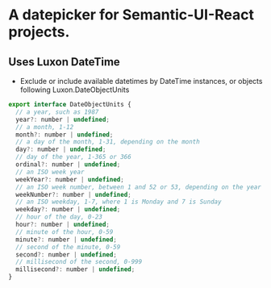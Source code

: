 <!-- @format -->

# A datepicker for Semantic-UI-React projects.

## Uses Luxon DateTime

- Exclude or include available datetimes by DateTime instances, or objects following Luxon.DateObjectUnits

```javascript
export interface DateObjectUnits {
  // a year, such as 1987
  year?: number | undefined;
  // a month, 1-12
  month?: number | undefined;
  // a day of the month, 1-31, depending on the month
  day?: number | undefined;
  // day of the year, 1-365 or 366
  ordinal?: number | undefined;
  // an ISO week year
  weekYear?: number | undefined;
  // an ISO week number, between 1 and 52 or 53, depending on the year
  weekNumber?: number | undefined;
  // an ISO weekday, 1-7, where 1 is Monday and 7 is Sunday
  weekday?: number | undefined;
  // hour of the day, 0-23
  hour?: number | undefined;
  // minute of the hour, 0-59
  minute?: number | undefined;
  // second of the minute, 0-59
  second?: number | undefined;
  // millisecond of the second, 0-999
  millisecond?: number | undefined;
}
```
